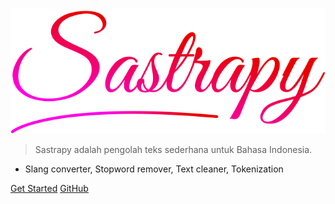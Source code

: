 <p align="center">
  <a href="https://docsify.js.org">
    <img alt="docsify" src="./assets/sastrapy.svg">
  </a>
</p>

> Sastrapy adalah pengolah teks sederhana untuk Bahasa Indonesia.

- Slang converter, Stopword remover, Text cleaner, Tokenization

[Get Started](README.md)
[GitHub](https://github.com/sastrapy/sastrapy)